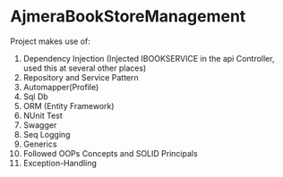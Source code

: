 # AjmeraBookStoreManagement

Project makes use of: 
1) Dependency Injection (Injected IBOOKSERVICE in the api Controller, used this at several other places)
2) Repository and Service Pattern
3) Automapper(Profile)
4) Sql Db
5) ORM (Entity Framework)
6) NUnit Test
7) Swagger
8) Seq Logging
9) Generics
10) Followed OOPs Concepts and SOLID Principals
11) Exception-Handling
